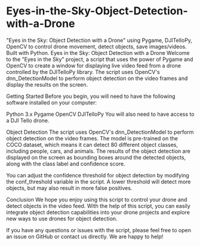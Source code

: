 # Eyes-in-the-Sky-Object-Detection-with-a-Drone
"Eyes in the Sky: Object Detection with a Drone" using Pygame, DJITelloPy, OpenCV to control drone movement, detect objects, save images/videos. Built with Python.
Eyes in the Sky: Object Detection with a Drone
Welcome to the "Eyes in the Sky" project, a script that uses the power of Pygame and OpenCV to create a window for displaying live video feed from a drone controlled by the DJITelloPy library. The script uses OpenCV's dnn_DetectionModel to perform object detection on the video frames and display the results on the screen.

Getting Started
Before you begin, you will need to have the following software installed on your computer:

Python 3.x
Pygame
OpenCV
DJITelloPy
You will also need to have access to a DJI Tello drone.


Object Detection
The script uses OpenCV's dnn_DetectionModel to perform object detection on the video frames. The model is pre-trained on the COCO dataset, which means it can detect 80 different object classes, including people, cars, and animals. The results of the object detection are displayed on the screen as bounding boxes around the detected objects, along with the class label and confidence score.

You can adjust the confidence threshold for object detection by modifying the conf_threshold variable in the script. A lower threshold will detect more objects, but may also result in more false positives.

Conclusion
We hope you enjoy using this script to control your drone and detect objects in the video feed. With the help of this script, you can easily integrate object detection capabilities into your drone projects and explore new ways to use drones for object detection.

If you have any questions or issues with the script, please feel free to open an issue on GitHub or contact us directly. We are happy to help!

